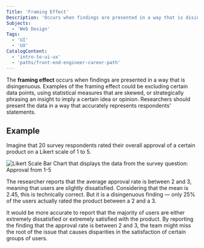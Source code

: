 ```yaml
---
Title: 'Framing Effect'
Description: 'Occurs when findings are presented in a way that is disingenuous.'
Subjects:
  - 'Web Design'
Tags:
  - 'UI'
  - 'UX'
CatalogContent:
  - 'intro-to-ui-ux'
  - 'paths/front-end-engineer-career-path'
---
```


The **framing effect** occurs when findings are presented in a way that is disingenuous. Examples of the framing effect could be excluding certain data points, using statistical measures that are skewed, or strategically phrasing an insight to imply a certain idea or opinion. Researchers should present the data in a way that accurately represents respondents’ statements.

## Example

Imagine that 20 survey respondents rated their overall approval of a certain product on a Likert scale of 1 to 5.

![Likert Scale Bar Chart that displays the data from the survey question: Approval from 1-5](https://raw.githubusercontent.com/Codecademy/docs/main/media/framing-effect.png)

The researcher reports that the average approval rate is between 2 and 3, meaning that users are slightly dissatisfied. Considering that the mean is 2.45, this is technically correct. But it is a disingenuous finding &mdash; only 25% of the users actually rated the product between a 2 and a 3.

It would be more accurate to report that the majority of users are either extremely dissatisfied or extremely satisfied with the product. By reporting the finding that the approval rate is between 2 and 3, the team might miss the root of the issue that causes disparities in the satisfaction of certain groups of users.
